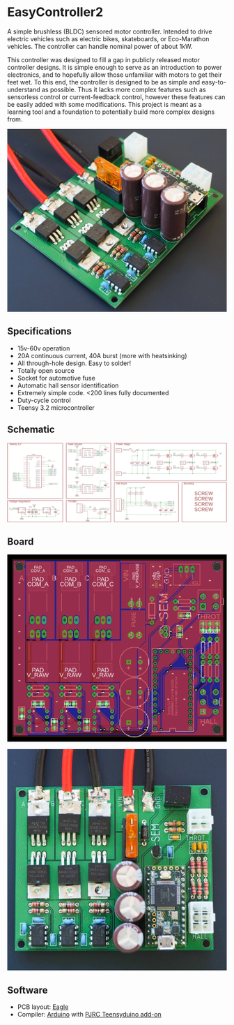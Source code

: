 # EasyController2

A simple brushless (BLDC) sensored motor controller. Intended to drive electric vehicles such as electric bikes, skateboards, or Eco-Marathon vehicles. The controller can handle nominal power of about 1kW.

This controller was designed to fill a gap in publicly released motor controller designs. It is simple enough to serve as an introduction to power electronics, and to hopefully allow those unfamiliar with motors to get their feet wet. To this end, the controller is designed to be as simple and easy-to-understand as possible. Thus it lacks more complex features such as sensorless control or current-feedback control, however these features can be easily added with some modifications. This project is meant as a learning tool and a foundation to potentially build more complex designs from.

![Assembled Controller](/docs/side.jpg)

## Specifications
* 15v-60v operation
* 20A continuous current, 40A burst (more with heatsinking)
* All through-hole design. Easy to solder!
* Totally open source
* Socket for automotive fuse
* Automatic hall sensor identification
* Extremely simple code. <200 lines fully documented
* Duty-cycle control
* Teensy 3.2 microcontroller

## Schematic

![Schematic](/docs/schematic.png)

## Board

![Board](/docs/board.png)

![Board](/docs/top.jpg)

## Software

* PCB layout: [Eagle](https://www.autodesk.com/products/eagle/free-download)
* Compiler: [Arduino](https://www.arduino.cc/) with [PJRC Teensyduino add-on](https://www.pjrc.com/teensy/td_download.html)
